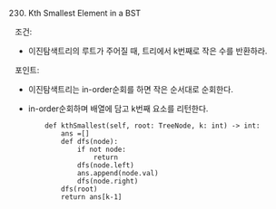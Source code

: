 230. Kth Smallest Element in a BST

조건:
- 이진탐색트리의 루트가 주어질 때, 트리에서 k번째로 작은 수를 반환하라.

포인트:
- 이진탐색트리는 in-order순회를 하면 작은 순서대로 순회한다.
- in-order순회하며 배열에 담고 k번째 요소를 리턴한다.


          def kthSmallest(self, root: TreeNode, k: int) -> int:
              ans =[]
              def dfs(node):
                  if not node:
                      return
                  dfs(node.left)
                  ans.append(node.val)
                  dfs(node.right)
              dfs(root)
              return ans[k-1]
